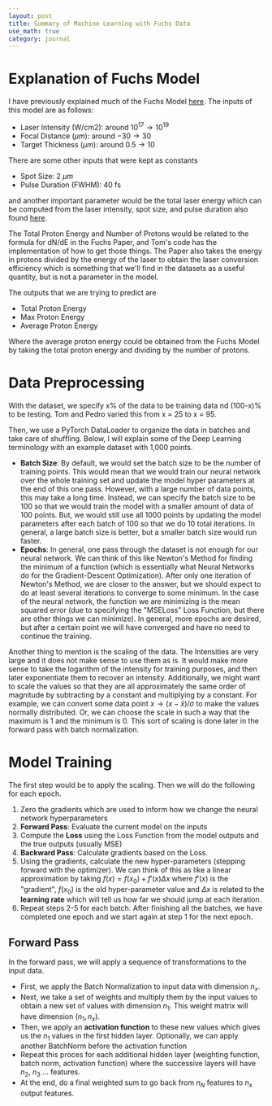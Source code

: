 ```yaml
---
layout: post
title: Summary of Machine Learning with Fuchs Data
use_math: true
category: journal
---
```



# Explanation of Fuchs Model

I have previously explained much of the Fuchs Model [here](https://ronak-n-desai.github.io/osunotebook/22sum5/). The inputs of this model are as follows: 

- Laser Intensity (W/cm2): around $10^{17} \rightarrow 10^{19}$
- Focal Distance ($\mu m$): around $-30 \rightarrow 30$
- Target Thickness ($\mu m$): around $0.5 \rightarrow 10$

There are some other inputs that were kept as constants

- Spot Size: 2 $\mu m$
- Pulse Duration (FWHM): 40 fs

and another important parameter would be the total laser energy which can be computed from the laser intensity, spot size, and pulse duration also found [here](https://ronak-n-desai.github.io/osunotebook/22sum5/). 

The Total Proton Energy and Number of Protons would be related to the formula for dN/dE in the Fuchs Paper, and Tom's code has the implementation of how to get those things. The Paper also takes the energy in protons divided by the energy of the laser to obtain the laser conversion efficiency which is something that we'll find in the datasets as a useful quantity, but is not a parameter in the model. 

The outputs that we are trying to predict are 

- Total Proton Energy
- Max Proton Energy
- Average Proton Energy 

Where the average proton energy could be obtained from the Fuchs Model by taking the total proton energy and dividing by the number of protons. 

# Data Preprocessing

With the dataset, we specify x% of the data to be training data nd (100-x)% to be testing. Tom and Pedro varied this from x = 25 to x = 95.

Then, we use a PyTorch DataLoader to organize the data in batches and take care of shuffling. Below, I will explain some of the Deep Learning terminology with an example dataset with 1,000 points. 

- **Batch Size**: By default, we would set the batch size to be the number of training points. This would mean that we would train our neural network over the whole training set and update the model hyper parameters at the end of this one pass. However, with a large number of data points, this may take a long time. Instead, we can specify the batch size to be 100 so that we would train the model with a smaller amount of data of 100 points. But, we would still use all 1000 points by updating the model parameters after each batch of 100 so that we do 10 total iterations. In general, a large batch size is better, but a smaller batch size would run faster.
- **Epochs**: In general, one pass through the dataset is not enough for our neural network. We can think of this like Newton's Method for finding the minimum of a function (which is essentially what Neural Networks do for the Gradient-Descent Optimization). After only one iteration of Newton's Method, we are closer to the answer, but we should expect to do at least several iterations to converge to some minimum. In the case of the neural network, the function we are minimizing is the mean squared error (due to specifying the "MSELoss" Loss Function, but there are other things we can minimize). In general, more epochs are desired, but after a certain point we will have converged and have no need to continue the training.

Another thing to mention is the scaling of the data. The Intensities are very large and it does not make sense to use them as is. It would make more sense to take the logarithm of the intensity for training purposes, and then later exponentiate them to recover an intensity. Additionally, we might want to scale the values so that they are all approximately the same order of magnitude by subtracting by a constant and multiplying by a constant. For example, we can convert some data point $x \rightarrow (x - \bar{x})/\sigma$ to make the values normally distributed. Or, we can choose the scale in such a way that the maximum is 1 and the minimum is 0. This sort of scaling is done later in the forward pass with batch normalization.

# Model Training

The first step would be to apply the scaling. Then we will do the following for each epoch. 

1. Zero the gradients which are used to inform how we change the neural network hyperparameters
2. **Forward Pass**: Evaluate the current model on the inputs
3. Compute the **Loss** using the Loss Function from the model outputs and the true outputs (usually MSE)
4. **Backward Pass**: Calculate gradients based on the Loss. 
5. Using the gradients, calculate the new hyper-parameters (stepping forward with the optimizer). We can think of this as like a linear approximation by taking $f(x) = f(x_0) + f'(x) \Delta x$ where $f'(x)$ is the "gradient", $f(x_0)$ is the old hyper-parameter value and $\Delta x$ is related to the **learning rate** which will tell us how far we should jump at each iteration. 
6. Repeat steps 2-5 for each batch. After finishing all the batches, we have completed one epoch and we start again at step 1 for the next epoch.

## Forward Pass

In the forward pass, we will apply a sequence of transformations to the input data. 

- First, we apply the Batch Normalization to input data with dimension $n_x$. 
- Next, we take a set of weights and multiply them by the input values to obtain a new set of values with dimension $n_1$. This weight matrix will have dimension $(n_1, n_x)$. 
- Then, we apply an **activation function** to these new values which gives us the $n_1$ values in the first hidden layer. Optionally, we can apply another BatchNorm before the activation function
- Repeat this proces for each additional hidden layer (weighting function, batch norm, activation function) where the successive layers will have $n_2$, $n_3$ ... features. 
- At the end, do a final weighted sum to go back from $n_N$ features to $n_x$ output features.
